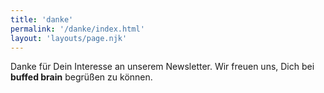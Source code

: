 ```yaml
---
title: 'danke'
permalink: '/danke/index.html'
layout: 'layouts/page.njk'
---
```


Danke für Dein Interesse an unserem Newsletter. Wir freuen uns, Dich bei **buffed brain** begrüßen zu können.
